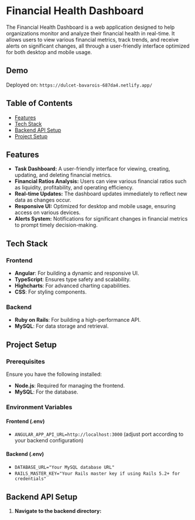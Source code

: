 # Financial Health Dashboard

The Financial Health Dashboard is a web application designed to help organizations monitor and analyze their financial health in real-time. It allows users to view various financial metrics, track trends, and receive alerts on significant changes, all through a user-friendly interface optimized for both desktop and mobile usage.

## Demo ##
Deployed on: `https://dulcet-bavarois-687da4.netlify.app/`

## Table of Contents
- [Features](#features)
- [Tech Stack](#tech-stack)
- [Backend API Setup](#backend-api-setup)
- [Project Setup](#project-setup)
  
## Features
- **Task Dashboard:** A user-friendly interface for viewing, creating, updating, and deleting financial metrics.
- **Financial Ratios Analysis:** Users can view various financial ratios such as liquidity, profitability, and operating efficiency.
- **Real-time Updates:** The dashboard updates immediately to reflect new data as changes occur.
- **Responsive UI:** Optimized for desktop and mobile usage, ensuring access on various devices.
- **Alerts System:** Notifications for significant changes in financial metrics to prompt timely decision-making.

## Tech Stack
### Frontend
- **Angular**: For building a dynamic and responsive UI.
- **TypeScript**: Ensures type safety and scalability.
- **Highcharts**: For advanced charting capabilities.
- **CSS**: For styling components.

### Backend
- **Ruby on Rails**: For building a high-performance API.
- **MySQL**: For data storage and retrieval.

## Project Setup
### Prerequisites
Ensure you have the following installed:
- **Node.js**: Required for managing the frontend.
- **MySQL**: For the database.

### Environment Variables
#### Frontend (.env)
- `ANGULAR_APP_API_URL=http://localhost:3000` (adjust port according to your backend configuration)

#### Backend (.env)
- `DATABASE_URL="Your MySQL database URL"`
- `RAILS_MASTER_KEY="Your Rails master key if using Rails 5.2+ for credentials"`

## Backend API Setup
1. **Navigate to the backend directory:**

